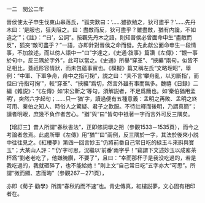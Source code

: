 一二　閔公二年

晉侯使太子申生伐東山皋落氏，“狐突歎曰：‘……雖欲勉之，狄可盡乎？’……先丹木曰：‘是服也，狂夫阻之。曰：盡敵而反，狄可盡乎？雖盡敵，猶有内讒，不如違之’”；《註》：“‘曰’，公詞”。按觀先丹木之語，則知晉侯必曾面命申生“盡敵而反”，狐突“敵可盡乎？”一語，亦即針對晉侯之命而發。先此獻公面命申生一段情事，不加敘述，而以傍人語中一“曰”字達之，《史通·敍事》篇讚《左傳》：“覩一事於句中，反三隅於字外”，此可以當之。《史通》所舉“穿革”、“挾纊”兩句，似皆不足相比，蓋祇形容情狀，而未包藴事實也。《模擬》篇又稱左氏“文略理昭”，舉例：“中軍、下軍争舟，舟中之指可掬”，説之曰：“夫不言‘攀舟亂，以刃斷指’，而但曰‘舟指可掬’”，較“穿革”、“挾纊”爲切，然言外雖有事而無多。魏禧《日録》二編《雜説》：“《左傳》如‘宋公靳之’等句，須解説者，不足爲簡也。如‘秦伯猶用孟明’，突然六字起句；……只一‘猶’字，讀過便有五種意義：孟明之再敗、孟明之終可用、秦伯之知人、時俗人之驚疑、君子之歎服。不待註釋而後明，乃謂真簡”；讀者明眼，庶幾不負作者苦心。“猶”與“曰”皆句中衹著一字而言外可反三隅矣。

【增訂三】昔人所謂“春秋書法”，正即修詞學之朔（參觀1533－1535頁），而今之考論者忽焉。此處所舉《左傳》用“猶”“曰”兩例，反三隅於一字，其法於後來小説中往往見之。《紅樓夢》第四一回言妙玉“仍將前番自己常日吃的緑玉斗來斟與寶玉”；大某山人評：“‘仍’字可思，況繼以‘前番’兩字乎！”竊謂下文述妙玉以成窰茶杯爲“劉老老吃了，他嫌腌臢，不要了”，且曰：“幸而那杯子是我没吃過的，若是我吃過的，我就砸碎了，也不能給她！”則上文“自己常日吃”五字亦大“可思”。所謂“微而顯、志而晦”（參觀267－271頁），

亦即《荀子·勸學》所謂“春秋約而不速”也。青史傳真，紅樓説夢，文心固有相印者在。